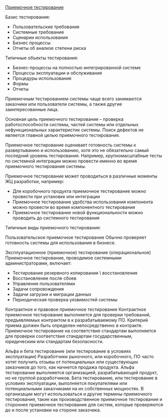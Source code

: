 [Приемочное тестирование](<../Определения/Приемочное тестирование.md>)

Базис тестирования:
- Пользовательские требования
- Системные требования
- Сценарии использования
- Бизнес процессы
- Отчеты об анализе степени риска

Типичные объекты тестирования:
- Бизнес-процессы на полностью интегрированной системе
- Процессы эксплуатации и обслуживания
- Процедуры использования
- Формы
- Отчеты

Приемочным тестированием системы чаще всего занимаются заказчики или пользователи системы, а также другие заинтересованные лица.

Основная цель приемочного тестирования – проверка работоспособности системы, частей системы или отдельных нефункциональных характеристик системы. Поиск дефектов не является главной целью приемочного тестирования.

Приемочное тестирование оценивает готовность системы к развертыванию и использованию, хотя это не обязательно самый последний уровень тестирования. Например, крупномасштабные тесты по системной интеграции можно провести именно во время приемочного тестирования системы.

Приемочное тестирование может проводиться в различные моменты ЖЦ разработки, например:
- Для коробочного продукта приемочное тестирование можно провести при установке или интеграции
- Приемочное тестирование удобства использования компонента можно провести во время компонентного тестирования
- Приемочное тестирование новой функциональности можно проводить до системного тестирования

Типичные виды приемочного тестирования:

Пользовательское приемочное тестирование
Обычно проверяет готовность системы для использования в бизнесе.

Эксплуатационное (приемочное) тестирование (операциональное)
Приемочное тестирование, проводимое системными администраторами,
включает:
- Тестирование резервного копирования \ восстановления
- Восстановление после сбоев
- Управление пользователями
- Задачи сопровождения
- Задачи загрузки и миграции данных
- Периодическая проверка уязвимостей системы

Контрактное и правовое приемочное тестирование
Контрактное приемочное тестирование выполняется для проверки требований, предъявляемых контрактом в к разрабатываемому ПО. Критерий приема должен быть определен непосредственно в контракте. Приемочное тестирование на соответствие стандартам выполняется для проверки соответствия стандартам государственным, юридическим или стандартам безопасности.

Альфа и бета тестирование (или тестирование в условиях эксплуатации)
Разработчики рыночного, или коробочного, ПО часто хотят получить отзывы от потенциальных или существующих заказчиков до того, как начнется продажа продукта. Альфа тестирование выполняется организацией, разрабатывающей продукт, но не группой разработчиков. Бета тестирование, или тестирование в условиях эксплуатации, выполняется покупателями или потенциальными заказчиками на их собственных мощностях.
В организации могут использоваться и другие термины приемочного тестирования, такие как производственное приемочное тестирование и стороннее приемочное тестирование для систем, которые проверяются до и после установки на стороне заказчика.
